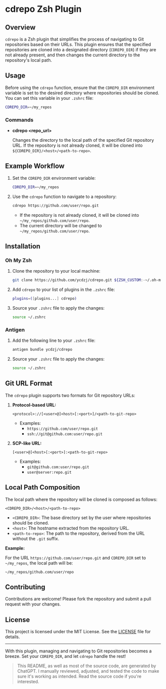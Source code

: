 # cdrepo Zsh Plugin

## Overview

`cdrepo` is a Zsh plugin that simplifies the process of navigating to Git repositories based on their URLs. This plugin ensures that the specified repositories are cloned into a designated directory (`CDREPO_DIR`) if they are not already present, and then changes the current directory to the repository's local path.

## Usage

Before using the `cdrepo` function, ensure that the `CDREPO_DIR` environment variable is set to the desired directory where repositories should be cloned. You can set this variable in your `.zshrc` file:

```sh
CDREPO_DIR=~/my_repos
```

### Commands

- **cdrepo \<repo_url\>**

  Changes the directory to the local path of the specified Git repository URL. If the repository is not already cloned, it will be cloned into `${CDREPO_DIR}/<host>/<path-to-repo>`.

## Example Workflow

1. Set the `CDREPO_DIR` environment variable:

   ```sh
   CDREPO_DIR=~/my_repos
   ```

2. Use the `cdrepo` function to navigate to a repository:

   ```sh
   cdrepo https://github.com/user/repo.git
   ```

   - If the repository is not already cloned, it will be cloned into `~/my_repos/github.com/user/repo`.
   - The current directory will be changed to `~/my_repos/github.com/user/repo`.

## Installation

### Oh My Zsh

1. Clone the repository to your local machine:

   ```sh
   git clone https://github.com/ycdzj/cdrepo.git ${ZSH_CUSTOM:-~/.oh-my-zsh/custom}/plugins/cdrepo
   ```

2. Add `cdrepo` to your list of plugins in the `.zshrc` file:

   ```sh
   plugins=([plugins...] cdrepo)
   ```

3. Source your `.zshrc` file to apply the changes:

   ```sh
   source ~/.zshrc
   ```

### Antigen

1. Add the following line to your `.zshrc` file:

   ```sh
   antigen bundle ycdzj/cdrepo
   ```

2. Source your `.zshrc` file to apply the changes:

   ```sh
   source ~/.zshrc
   ```

## Git URL Format

The `cdrepo` plugin supports two formats for Git repository URLs:

1. **Protocol-based URL:**

   ```
   <protocol>://[<user>@]<host>[:<port>]/<path-to-git-repo>
   ```

   - Examples:
     - `https://github.com/user/repo.git`
     - `ssh://git@github.com:user/repo.git`

2. **SCP-like URL:**

   ```
   [<user>@]<host>[:<port>]:<path-to-git-repo>
   ```

   - Examples:
     - `git@github.com:user/repo.git`
     - `user@server:repo.git`

## Local Path Composition

The local path where the repository will be cloned is composed as follows:

```
<CDREPO_DIR>/<host>/<path-to-repo>
```

- `<CDREPO_DIR>`: The base directory set by the user where repositories should be cloned.
- `<host>`: The hostname extracted from the repository URL.
- `<path-to-repo>`: The path to the repository, derived from the URL without the `.git` suffix.

**Example:**

For the URL `https://github.com/user/repo.git` and `CDREPO_DIR` set to `~/my_repos`, the local path will be:

```
~/my_repos/github.com/user/repo
```

## Contributing

Contributions are welcome! Please fork the repository and submit a pull request with your changes.

## License

This project is licensed under the MIT License. See the [LICENSE](LICENSE) file for details.

---

With this plugin, managing and navigating to Git repositories becomes a breeze. Set your `CDREPO_DIR`, and let `cdrepo` handle the rest!

> This README, as well as most of the source code, are generated by ChatGPT. I manually reviewed, adjusted, and tested the code to make sure it's working as intended. Read the source code if you're interested.

